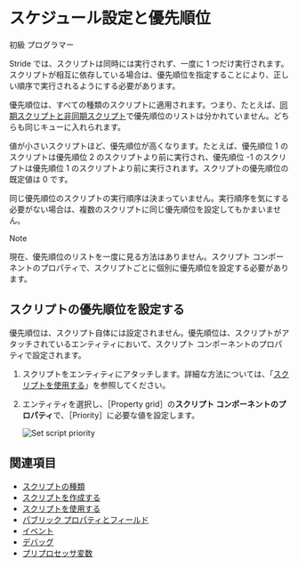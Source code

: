 # スケジュール設定と優先順位

<span class="label label-doc-level">初級</span>
<span class="label label-doc-audience">プログラマー</span>

Stride では、スクリプトは同時には実行されず、一度に 1 つだけ実行されます。スクリプトが相互に依存している場合は、優先順位を指定することにより、正しい順序で実行されるようにする必要があります。

優先順位は、すべての種類のスクリプトに適用されます。つまり、たとえば、[同期スクリプトと非同期スクリプト](types-of-script.md)で優先順位のリストは分かれていません。どちらも同じキューに入れられます。

値が小さいスクリプトほど、優先順位が高くなります。たとえば、優先順位 1 のスクリプトは優先順位 2 のスクリプトより前に実行され、優先順位 -1 のスクリプトは優先順位 1 のスクリプトより前に実行されます。スクリプトの優先順位の既定値は 0 です。

同じ優先順位のスクリプトの実行順序は決まっていません。実行順序を気にする必要がない場合は、複数のスクリプトに同じ優先順位を設定してもかまいません。

> [!NOTE]
> 現在、優先順位のリストを一度に見る方法はありません。スクリプト コンポーネントのプロパティで、スクリプトごとに個別に優先順位を設定する必要があります。

## スクリプトの優先順位を設定する

優先順位は、スクリプト自体には設定されません。優先順位は、スクリプトがアタッチされているエンティティにおいて、スクリプト コンポーネントのプロパティで設定されます。

1. スクリプトをエンティティにアタッチします。詳細な方法については、「[スクリプトを使用する](use-a-script.md)」を参照してください。

2. エンティティを選択し、［Property grid］の**スクリプト コンポーネントのプロパティ**で、［Priority］に必要な値を設定します。

    ![Set script priority](media/set-script-priority.png)

## 関連項目

* [スクリプトの種類](types-of-script.md)
* [スクリプトを作成する](create-a-script.md)
* [スクリプトを使用する](use-a-script.md)
* [パブリック プロパティとフィールド](public-properties-and-fields.md)
* [イベント](events.md)
* [デバッグ](debugging.md)
* [プリプロセッサ変数](preprocessor-variables.md)
